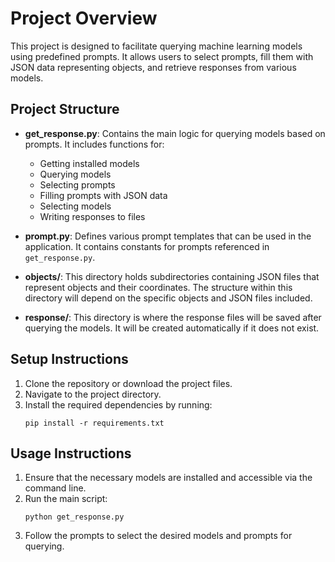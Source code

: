 # Project Overview

This project is designed to facilitate querying machine learning models using predefined prompts. It allows users to select prompts, fill them with JSON data representing objects, and retrieve responses from various models.

## Project Structure

- **get_response.py**: Contains the main logic for querying models based on prompts. It includes functions for:
  - Getting installed models
  - Querying models
  - Selecting prompts
  - Filling prompts with JSON data
  - Selecting models
  - Writing responses to files

- **prompt.py**: Defines various prompt templates that can be used in the application. It contains constants for prompts referenced in `get_response.py`.

- **objects/**: This directory holds subdirectories containing JSON files that represent objects and their coordinates. The structure within this directory will depend on the specific objects and JSON files included.

- **response/**: This directory is where the response files will be saved after querying the models. It will be created automatically if it does not exist.

## Setup Instructions

1. Clone the repository or download the project files.
2. Navigate to the project directory.
3. Install the required dependencies by running:
   ```
   pip install -r requirements.txt
   ```

## Usage Instructions

1. Ensure that the necessary models are installed and accessible via the command line.
2. Run the main script:
   ```
   python get_response.py
   ```
3. Follow the prompts to select the desired models and prompts for querying.